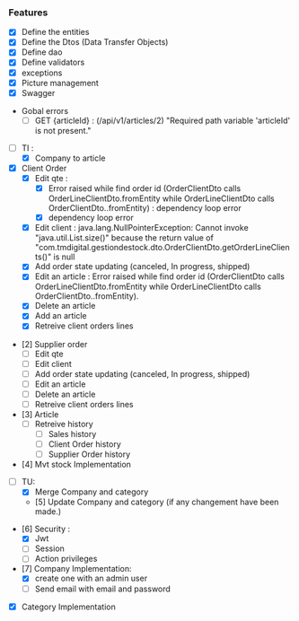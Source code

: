 ### Features
- [x] Define the entities
- [x] Define the Dtos (Data Transfer Objects)
- [x] Define dao
- [x] Define validators
- [x] exceptions
- [x] Picture management
- [x] Swagger

- Gobal errors
    - [ ] GET {articleId} : (/api/v1/articles/2) "Required path variable 'articleId' is not present."

- [ ] TI : 
    - [x] Company to article

- [x] Client Order 
    - [x] Edit qte : 
        - [x] Error raised while find order id (OrderClientDto calls OrderLineClientDto.fromEntity while OrderLineClientDto calls OrderClientDto..fromEntity) : dependency loop error
        - [x] dependency loop error
    - [x] Edit client : java.lang.NullPointerException: Cannot invoke "java.util.List.size()" because the return value of "com.tmdigital.gestiondestock.dto.OrderClientDto.getOrderLineClients()" is null
    - [x] Add order state updating (canceled, In progress, shipped)
    - [x] Edit an article : Error raised while find order id (OrderClientDto calls OrderLineClientDto.fromEntity while OrderLineClientDto calls OrderClientDto..fromEntity).
    - [x] Delete an article
    - [x] Add an article
    - [x] Retreive client orders lines
- [2] Supplier order
    - [ ] Edit qte
    - [ ] Edit client
    - [ ] Add order state updating (canceled, In progress, shipped)
    - [ ] Edit an article
    - [ ] Delete an article
    - [ ] Retreive client orders lines
- [3] Article
    - [ ] Retreive history
        - [ ] Sales history
        - [ ] Client Order history
        - [ ] Supplier Order history
- [4] Mvt stock Implementation

- [ ] TU:
    - [x] Merge Company and category
    - [5] Update Company and category (if any changement have been made.)
- [6] Security :
    - [x] Jwt
    - [ ] Session
    - [ ] Action privileges
- [7] Company Implementation:
    - [x] create one with an admin user
    - [ ] Send email with email and password
- [x] Category Implementation